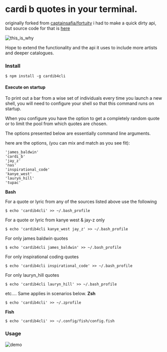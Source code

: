 # cardi b quotes in your terminal. 
originally forked from [captainsafia/fortuity](https://github.com/captainsafia/fortuity) 
i had to make a quick dirty api, but source code for that is [here](https://github.com/weAllWeGot/CardiB_api) 


![this_is_why](https://media.giphy.com/media/xTiN0kxizOHzdVMYus/giphy.gif)


Hope to extend the functionality and the api it uses to include more artists and deeper catalogues.

### Install

```
$ npm install -g cardib4cli
```

#### Execute on startup

To print out a bar from a wise set of individuals every time you launch a new shell, you will
need to configure your shell so that this command runs on startup.

When you configure you have the option to get a completely random quote or to limit the pool from which quotes are chosen. 


The options presented below are essentially command line arguments.

here are the options, (you can mix and match as you see fit):

```
'james_baldwin'
'cardi_b'
'jay_z'
'nas'
'inspirational_code'
'kanye_west'
'lauryn_hill'
'tupac'
```

**Bash**


For a quote or lyric from any of the sources listed above use the following
```
$ echo 'cardib4cli' >> ~/.bash_profile
```


For a quote or lyric from kanye west & jay-z only
```
$ echo 'cardib4cli kanye_west jay_z' >> ~/.bash_profile
```


For only james baldwin quotes
```
$ echo 'cardib4cli james_baldwin' >> ~/.bash_profile
```


For only inspirational coding quotes
```
$ echo 'cardib4cli inspirational_code' >> ~/.bash_profile
```


For only lauryn_hill quotes
```
$ echo 'cardib4cli lauryn_hill' >> ~/.bash_profile
```
etc....
Same applies in scenarios below.
**Zsh**
```
$ echo 'cardib4cli' >> ~/.zprofile 
```

**Fish**
```
$ echo 'cardib4cli' >> ~/.config/fish/config.fish
```

### Usage
![demo](http://g.recordit.co/KBxtxFJlg1.gif)
